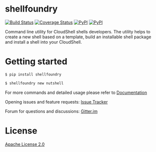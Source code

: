 # shellfoundry
[![Build Status](https://travis-ci.org/QualiSystems/shellfoundry.svg?branch=develop)](https://travis-ci.org/QualiSystems/shellfoundry) [![Coverage Status](https://coveralls.io/repos/github/QualiSystems/shellfoundry/badge.svg?branch=develop)](https://coveralls.io/github/QualiSystems/shellfoundry?branch=develop) [![PyPI](https://img.shields.io/pypi/pyversions/shellfoundry.svg?maxAge=2592000)]() [![PyPI](https://img.shields.io/pypi/v/shellfoundry.svg?maxAge=2592000)]()

Command line utility for CloudShell shells developers. The utility helps to create a new shell based on a template,
build an installable shell package and install a shell into your CloudShell.

# Getting started

```bash
$ pip install shellfoundry

$ shellfoundry new nutshell
```

For more commands and detailed usage please refer to [Documentation](docs/readme.md)

Opening issues and feature requests: [Issue Tracker](https://github.com/QualiSystems/shellfoundry/issues)

Forum for questions and discussions: [Gitter.im](https://gitter.im/QualiSystems/shellfoundry)

# License
[Apache License 2.0](https://github.com/QualiSystems/shellfoundry/blob/master/LICENSE)


